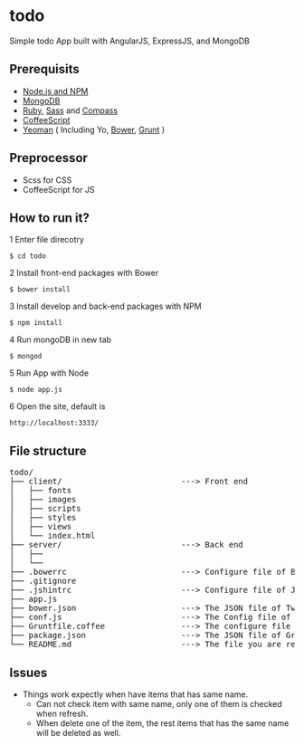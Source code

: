 
# todo
Simple todo App built with AngularJS, ExpressJS, and MongoDB

## Prerequisits
- [Node.js and NPM](http://nodejs.org/)
- [MongoDB](http://www.mongodb.org/)
- [Ruby](https://www.ruby-lang.org/), [Sass](http://sass-lang.com/) and [Compass](http://compass-style.org/)
- [CoffeeScript](http://coffeescript.org/)
- [Yeoman](http://yeoman.io/) ( Including Yo, [Bower](http://bower.io/), [Grunt](http://gruntjs.com/) )

## Preprocessor
- Scss for CSS
- CoffeeScript for JS

## How to run it?
1 Enter file direcotry

```
$ cd todo
```

2 Install front-end packages with Bower

```
$ bower install
```
3 Install develop and back-end packages with NPM

```
$ npm install
```

4 Run mongoDB in new tab

```
$ mongod
```

5 Run App with Node

```
$ node app.js
```

6 Open the site, default is 
```
http://localhost:3333/
```

## File structure

<pre>
todo/
├── client/                         ---> Front end
│   ├── fonts
│   ├── images
│   ├── scripts
│   ├── styles
│   ├── views
│   └── index.html
├── server/                         ---> Back end
│   ├──
│   └── 
├── .bowerrc                        ---> Configure file of Bower
├── .gitignore
├── .jshintrc                       ---> Configure file of JSHint
├── app.js                          
├── bower.json                      ---> The JSON file of Twitter Bower
├── conf.js                         ---> The Config file of the project
├── Gruntfile.coffee                ---> The configure file of Grunt
├── package.json                    ---> The JSON file of Grunt
└── README.md                       ---> The file you are reading :)
</pre>

## Issues
- Things work expectly when have items that has same name.
    - Can not check item with same name, only one of them is checked when refresh. 
    - When delete one of the item, the rest items that has the same name will be deleted as well.
